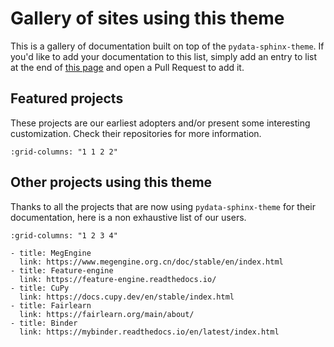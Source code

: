 # Gallery of sites using this theme

This is a gallery of documentation built on top of the `pydata-sphinx-theme`.
If you'd like to add your documentation to this list, simply add an entry to list at the end of [this page](https://github.com/pydata/pydata-sphinx-theme/blob/main/docs/examples/gallery.md) and open a Pull Request to add it.

## Featured projects

These projects are our earliest adopters and/or present some interesting customization. Check their repositories for more information.

```{gallery-grid} ../_static/gallery.yaml
:grid-columns: "1 1 2 2"
```

## Other projects using this theme

Thanks to all the projects that are now using `pydata-sphinx-theme` for their documentation, here is a non exhaustive list of our users.

```{gallery-grid}
:grid-columns: "1 2 3 4"

- title: MegEngine
  link: https://www.megengine.org.cn/doc/stable/en/index.html
- title: Feature-engine
  link: https://feature-engine.readthedocs.io/
- title: CuPy
  link: https://docs.cupy.dev/en/stable/index.html
- title: Fairlearn
  link: https://fairlearn.org/main/about/
- title: Binder
  link: https://mybinder.readthedocs.io/en/latest/index.html
```
